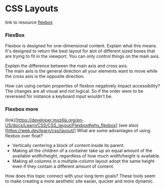 # CSS Layouts

link to resource [flexbox](https://web.dev/learn/css/flexbox)   
### FlexBox
Flexbox is designed for one-dimensional content. Explain what this means.  
It's designed to return the best layout for alot of different sized boxes that are trying to fit in the viewport. You can only control things on the main axis.  

Explain the difference between the main axis and cross axis.  
The main axis is the general direction all your elements want to move while the cross axis is the opposite direction.  

How can using certain properties of flexbox negatively impact accessibility?  
The changes are all visual and not logical. So if the order were to be reveresed for instance a keyboard input wouldn't be.

### Flexbox more
(link)[https://developer.mozilla.org/en-US/docs/Learn/CSS/CSS_layout/Flexbox#why_flexbox]
(see also)[https://web.dev/learn/css/layout/]
What are some advantages of using flexbox over float?  
- Vertically centering a block of content inside its parent.
- Making all the children of a container take up an equal amount of the available width/height, regardless of how much width/height is available.
- Making all columns in a multiple-column layout adopt the same height even if they contain a different amount of content.

How does this topic connect with your long term goals?
These tools seem to make creating a more aesthetic site easier, quicker and more dynamic.
